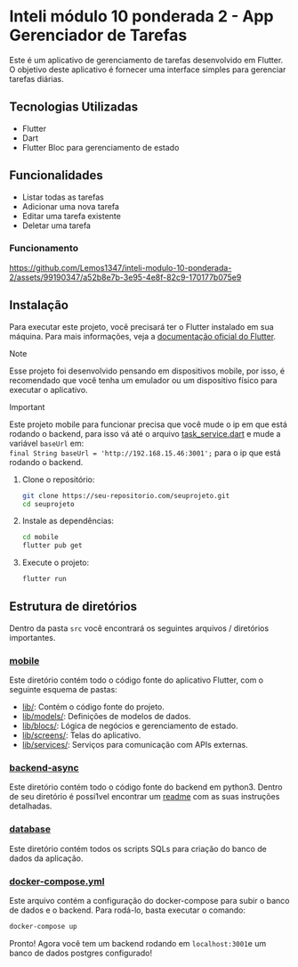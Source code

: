 # Inteli módulo 10 ponderada 2 - App Gerenciador de Tarefas

Este é um aplicativo de gerenciamento de tarefas desenvolvido em Flutter. O objetivo deste aplicativo é fornecer uma interface simples para gerenciar tarefas diárias.

## Tecnologias Utilizadas

- Flutter
- Dart
- Flutter Bloc para gerenciamento de estado

## Funcionalidades

- Listar todas as tarefas
- Adicionar uma nova tarefa
- Editar uma tarefa existente
- Deletar uma tarefa

### Funcionamento

https://github.com/Lemos1347/inteli-modulo-10-ponderada-2/assets/99190347/a52b8e7b-3e95-4e8f-82c9-170177b075e9

## Instalação

Para executar este projeto, você precisará ter o Flutter instalado em sua máquina. Para mais informações, veja a [documentação oficial do Flutter](https://flutter.dev/docs/get-started/install).

> [!NOTE]
> Esse projeto foi desenvolvido pensando em dispositivos mobile, por isso, é recomendado que você tenha um emulador ou um dispositivo físico para executar o aplicativo.

> [!IMPORTANT]
> Este projeto mobile para funcionar precisa que você mude o ip em que está rodando o backend, para isso vá até o arquivo [task_service.dart](./src/mobile/lib/services/task_service.dart) e mude a variável `baseUrl` em:  
> `final String baseUrl = 'http://192.168.15.46:3001';`
> para o ip que está rodando o backend.

1. Clone o repositório:

   ```bash
   git clone https://seu-repositorio.com/seuprojeto.git
   cd seuprojeto
   ```

2. Instale as dependências:

   ```bash
   cd mobile
   flutter pub get
   ```

3. Execute o projeto:
   ```bash
   flutter run
   ```

## Estrutura de diretórios

Dentro da pasta `src` você encontrará os seguintes arquivos / diretórios importantes.

### [mobile](./src/mobile/)

Este diretório contém todo o código fonte do aplicativo Flutter, com o seguinte esquema de pastas:

- [lib/](./src/mobile/lib/): Contém o código fonte do projeto.
- [lib/models/](./src/mobile/lib/models/): Definições de modelos de dados.
- [lib/blocs/](./src/mobile/lib/blocs/): Lógica de negócios e gerenciamento de estado.
- [lib/screens/](./src/mobile/lib/screens/): Telas do aplicativo.
- [lib/services/](./src/mobile/lib/services/): Serviços para comunicação com APIs externas.

### [backend-async](./src/backend/)

Este diretório contém todo o código fonte do backend em python3. Dentro de seu diretório é possi1vel encontrar um [readme](./src/backend-async/README.md) com as suas instruções detalhadas.

### [database](./src/database/)

Este diretório contém todos os scripts SQLs para criação do banco de dados da aplicação.

### [docker-compose.yml](./src/docker-compose.yml)

Este arquivo contém a configuração do docker-compose para subir o banco de dados e o backend. Para rodá-lo, basta executar o comando:

```bash
docker-compose up
```

Pronto! Agora você tem um backend rodando em `localhost:3001`e um banco de dados postgres configurado!
